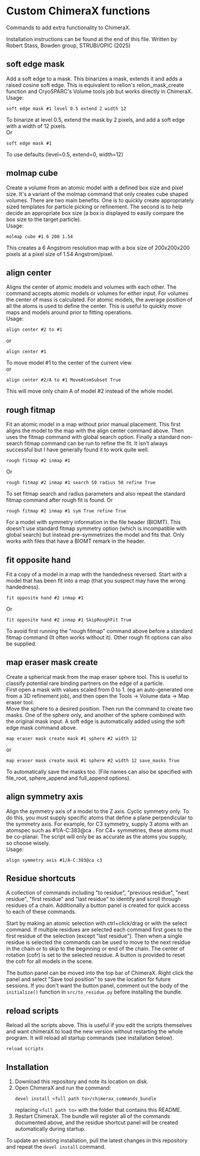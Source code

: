 # Custom ChimeraX functions
Commands to add extra functionality to ChimeraX.  

Installation instructions can be found at the end of this file.
Written by Robert Stass, Bowden group, STRUBI/OPIC (2025)

## soft edge mask
Add a soft edge to a mask. This binarizes a mask, extends it and adds a raised cosine soft edge. This is equivalent to relion's relion_mask_create function and CryoSPARC's Volume tools job but works directly in ChimeraX.  
Usage:   
```
soft edge mask #1 level 0.5 extend 2 width 12
```
To binarize at level 0.5, extend the mask by 2 pixels, and add a soft edge with a width of 12 pixels.  
Or

```
soft edge mask #1  
``` 
To use defaults (level=0.5, extend=0, width=12)  
## molmap cube 
Create a volume from an atomic model with a defined box size and pixel size. It's a variant of the molmap command that only creates cube shaped volumes. There are two main benefits. One is to quickly create appropriately sized templates for particle picking or refinement. The second is to help decide an appropriate box size (a box is displayed to easily compare the box size to the target particle).  
Usage:  
```
molmap cube #1 6 200 1.54
```
This creates a 6 Angstrom resolution map with a box size of 200x200x200 pixels at a pixel size of 1.54 Angstrom/pixel. 
## align center 
Aligns the center of atomic models and volumes with each other. The command accepts atomic models or volumes for either input. For volumes the center of mass is calculated. For atomic models, the average position of all the atoms is used to define the center. This is useful to quickly move maps and models around prior to fitting operations.  
Usage:
```
align center #2 to #1
```
or 
```
align center #1 
```
To move model #1 to the center of the current view.  
or
```
align center #2/A to #1 MoveAtomSubset True
```
This will move only chain A of model #2 instead of the whole model.
## rough fitmap
Fit an atomic model in a map without prior manual placement. This first aligns the model to the map with the align center command above. Then uses the fitmap command with global search option. Finally a standard non-search fitmap command can be run to refine the fit. It isn't always successful but I have generally found it to work quite well.  
```
rough fitmap #2 inmap #1
```
Or  
```
rough fitmap #2 inmap #1 search 50 radius 50 refine True
```
To set fitmap search and radius parameters and also repeat the standard fitmap command after rough fit is found. 
Or  
```
rough fitmap #2 inmap #1 sym True refine True
```
For a model with symmetry information in the file header (BIOMT). This doesn't use standard fitmap symmetry option (which is incompatible with global search) but instead pre-symmetrizes the model and fits that. Only works with files that have a BIOMT remark in the header.  
## fit opposite hand
Fit a copy of a model in a map with the handedness reversed. Start with a model that has been fit into a map (that you suspect may have the wrong handedness).
```
fit opposite hand #2 inmap #1 
```
Or 
```
fit opposite hand #2 inmap #1 SkipRoughFit True
```
To avoid first running the "rough fitmap" command above before a standard fitmap command (It often works without it). Other rough fit options can also be supplied.
## map eraser mask create 
Create a spherical mask from the map eraser sphere tool. This is useful to classify potential rare binding partners on the edge of a particle.    
First open a mask with values scaled from 0 to 1. (eg an auto-generated one from a 3D refinement job), and then open the Tools -> Volume data -> Map eraser tool.  
Move the sphere to a desired position. Then run the command to create two masks. One of the sphere only, and another of the sphere combined with the original mask input. A soft edge is automatically added using the soft edge mask command above.
```
map eraser mask create mask #1 sphere #2 width 12
```
or 
```
map eraser mask create mask #1 sphere #2 width 12 save_masks True
```
To automatically save the masks too. (File names can also be specified with file_root, sphere_append and full_append options). 
## align symmetry axis
Align the symmetry axis of a model to the Z axis. Cyclic symmetry only. To do this, you must supply specific atoms that define a plane perpendicular to the symmetry axis. For example, for C3 symmetry, supply 3 atoms with an atomspec such as #1/A-C:383@ca . For C4+ symmetries, these atoms must be co-planar. The script will only be as accurate as the atoms you supply, so choose wisely.  
Usage:  
```commandline
align symmetry axis #1/A-C:383@ca c3
```
## Residue shortcuts
A collection of commands including "to residue", "previous residue", "next residue", "first residue" and "last residue" to identify and scroll through residues of a chain. Additionally a button panel is created for quick access to each of these commands. 

Start by making an atomic selection with ctrl+click/drag or with the select command. If multiple residues are selected each command first goes to the first residue of the selection (except "last residue"). Then when a single residue is selected the commands can be used to move to the next residue in the chain or to skip to the beginning or end of the chain. The center of rotation (cofr) is set to the selected residue. A button is provided to reset the cofr for all models in the scene. 

The button panel can be moved into the top bar of ChimeraX. Right click the panel and select "Save tool position" to save the location for future sessions. If you don't want the button panel, comment out the body of the `initialize()` function in `src/to_residue.py` before installing the bundle.

## reload scripts 
Reload all the scripts above. This is useful if you edit the scripts themselves and want chimeraX to load the new version without restarting the whole program. It will reload all startup commands (see installation below).
```
reload scripts
```
## Installation
1. Download this repository and note its location on disk.
2. Open ChimeraX and run the command:
   ```
   devel install <full path to>/chimerax_commands_bundle
   ```
   replacing `<full path to>` with the folder that contains this README.
3. Restart ChimeraX. The bundle will register all of the commands documented above, and the residue shortcut panel will be created automatically during startup.

To update an existing installation, pull the latest changes in this repository and repeat the `devel install` command.